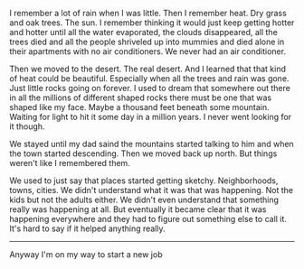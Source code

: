 I remember a lot of rain when I was little. Then I remember heat. Dry grass and oak trees. The sun. I remember thinking it would just keep getting hotter and hotter until all the water evaporated, the clouds disappeared, all the trees died and all the people shriveled up into mummies and died alone in their apartments with no air conditioners. We never had an air conditioner.

Then we moved to the desert. The real desert. And I learned that that kind of heat could be beautiful. Especially when all the trees and rain was gone. Just little rocks going on forever. I used to dream that somewhere out there in all the millions of different shaped rocks there must be one that was shaped like my face. Maybe a thousand feet beneath some mountain. Waiting for light to hit it some day in a million years. I never went looking for it though.

We stayed until my dad saind the mountains started talking to him and when the town started descending. Then we moved back up north. But things weren't like I remembered them.

We used to just say that places started getting sketchy. Neighborhoods, towns, cities. We didn't understand what it was that was happening. Not the kids but not the adults either. We didn't even understand that something really was happening at all. But eventually it became clear that it was happening everywhere and they had to figure out something else to call it. It's hard to say if it helped anything really.

---

Anyway I'm on my way to start a new job
